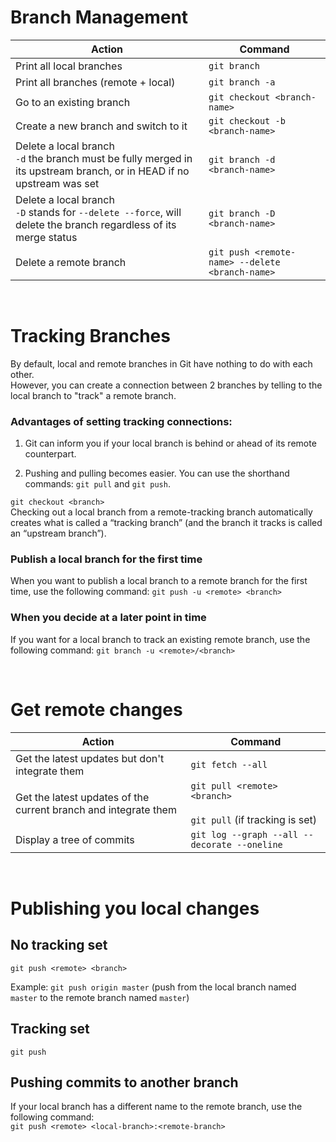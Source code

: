 # Branch Management

| Action | Command |
| ------ | ------- |
| Print all local branches |  `git branch` | 
| Print all branches (remote + local) | `git branch -a`
| Go to an existing branch | `git checkout <branch-name>`
| Create a new branch and switch to it | `git checkout -b <branch-name>`
| Delete a local branch <br/>`-d` the branch must be fully merged in its upstream branch, or in HEAD if no upstream was set | `git branch -d <branch-name>` | 
| Delete a local branch <br/> `-D` stands for `--delete --force`, will delete the branch regardless of its merge status | `git branch -D <branch-name>` |
| Delete a remote branch | `git push <remote-name> --delete <branch-name>`

<br/>

# Tracking Branches

By default, local and remote branches in Git have nothing to do with each other. 
<br/>
However, you can create a connection between 2 branches by telling to the local branch to "track" a remote branch. 

### Advantages of setting tracking connections:

1. Git can inform you if your local branch is behind or ahead of its remote counterpart.

2. Pushing and pulling becomes easier. You can use the shorthand commands: `git pull` and `git push`. 

`git checkout <branch>`
<br/>
Checking out a local branch from a remote-tracking branch automatically creates what is called a “tracking branch” (and the branch it tracks is called an “upstream branch”).

### Publish a local branch for the first time
When you want to publish a local branch to a remote branch for the first time, use the following command: `git push -u <remote> <branch>`

### When you decide at a later point in time
If you want for a local branch to track an existing remote branch, use the following command: `git branch -u <remote>/<branch>`

<br/>

# Get remote changes

| Action | Command |
| ------ | ------- |
| Get the latest updates but don't integrate them | `git fetch --all`
| Get the latest updates of the current branch and integrate them | `git pull <remote> <branch>` <br/> <br/> `git pull` (if tracking is set)
| Display a tree of commits | `git log --graph --all --decorate --oneline`

<br/>

# Publishing you local changes

## No tracking set

`git push <remote> <branch>`

Example: `git push origin master` (push from the local branch named `master` to the remote branch named `master`)

## Tracking set

`git push`

## Pushing commits to another branch

If your local branch has a different name to the remote branch, use the following command:
<br/>
`git push <remote> <local-branch>:<remote-branch>`